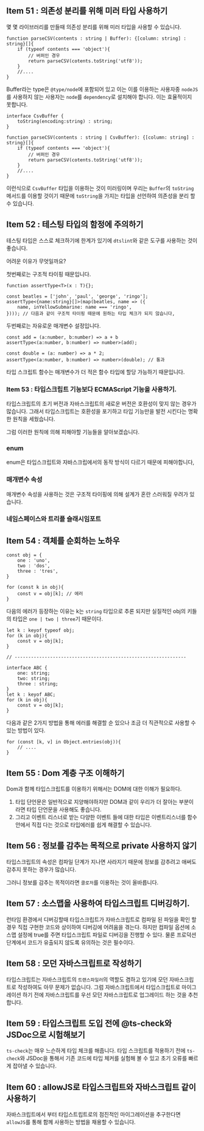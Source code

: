 ## Item 51 : 의존성 분리를 위해 미러 타입 사용하기

몇 몇 라이브러리를 만들때 의존성 분리를 위해 미러 타입을 사용할 수 있습니다.

```tsx
function parseCSV(contents : string | Buffer): {[column: string] : string}[]{
    if (typeof contents === 'object'){
        // 버퍼인 경우
        return parseCSV(cotents.toString('utf8'));
    }
    //....
}
```

Buffer라는 type은 `@type/node`에 포함되어 있고 이는 이를 이용하는 사용자중 `nodeJS`를 사용하지 않는 사용자는 `node`를 `dependency`로 설치해야 합니다. 이는 효율적이지 못합니다.

```tsx
interface CsvBuffer {
    toString(encoding:string) : string;
}

function parseCSV(contents : string | CsvBuffer): {[column: string] : string}[]{
    if (typeof contents === 'object'){
        // 버퍼인 경우
        return parseCSV(cotents.toString('utf8'));
    }
    //....
}
```

이런식으로 `CsvBuffer` 타입을 이용하는 것이 미러링이며 우리는 `Buffer`의 `toString`메서드를 이용할 것이기 때문에 `toString`을 가지는 타입을 선언하여 의존성을 분리 할 수 있습니다.

## Item 52 : 테스팅 타입의 함정에 주의하기

테스팅 타입은 스스로 체크하기에 한계가 있기에 `dtslint`와 같은 도구를 사용하는 것이 좋습니다.

어려운 이유가 무엇일까요?

첫번째로는 구조적 타이핑 때문입니다.

```tsx
function assertType<T>(x : T){};

const beatles = ['john', 'paul', 'george', 'ringo'];
assertType<{name:string}[]>(map(beatles, name => ({
    name, inYellowSubmarine: name === 'ringo',
}))); // 다음과 같이 구조적 타이핑 때문에 원하는 타입 체크가 되지 않습니다,
```

두번째로는 자유로운 매개변수 설정입니다.

```tsx
const add = (a:number, b:number) => a + b
assertType<(a:number, b:number) => number>(add);

const double = (a: number) => a * 2;
assertType<(a:number, b:number) => number>(double); // 통과
```

타입 스크립트 함수는 매개변수가 더 적은 함수 타입에 할당 가능하기 때문입니다.

### Item 53 : 타입스크립트 기능보다 ECMAScript 기능을 사용하기.

타입스크립트의 초기 버전과 자바스크립트의 새로운 버전은 호환성이 맞지 않는 경우가 많습니다. 그래서 타입스크립트는 호환성을 포기하고 타입 기능만을 발전 시킨다는 명확한 원칙을 세웠습니다.

그럼 이러한 원칙에 의해 피해야할 기능들을 알아보겠습니다.

### enum

enum은 타입스크립트와 자바스크립에서의 동작 방식이 다르기 때문에 피해야합니다,

### 매개변수 속성

매개변수 속성을 사용하는 것은 구조적 타이핑에 의해 설계가 혼란 스러워질 우려가 있습니다.

### 네임스페이스와 트리플 슬래시임포트

## Item 54 : 객체를 순회하는 노하우

```tsx
const obj = {
    one : 'uno',
    two : 'dos',
    three : 'tres',
}

for (const k in obj){
    const v = obj[k]; // 에러
}
```

다음의 에러가 등장하는 이유는 k는 `string` 타입으로 추론 되지만 실질적인 obj의 키들의 타입은 `one | two | three`기 때문이다.

```tsx
let k : keyof typeof obj;
for (k in obj){
    const v = obj[k]; 
} 

// ---------------------------------------------------------------

interface ABC {
    one: string;
    two: string;
    three : string;
}
let k : keyof ABC;
for (k in obj){
    const v = obj[k]; 
} 
```

다음과 같은 2가지 방법을 통해 에러를 해결할 순 있으나 조금 더 직관적으로 사용할 수 있는 방법이 있다.

```tsx
for (const [k, v] in Object.entries(obj)){
    // ....
}
```



## Item 55 : Dom 계층 구조 이해하기

Dom과 함께 타입스크립트를 이용하기 위해서는 DOM에 대한 이해가 필요하다.

1. 타입 단언문은 일반적으로 지양해야하지만 DOM과 같이 우리가 더 잘아는 부분이라면 타입 단언문을 사용해도 좋습니다.
2. 그리고 이벤트 리스너로 받는 다양한 이벤트 들에 대한 타입은 이벤트리스너를 함수안에서 직접 다는 것으로 타입에러를 쉽게 해결할 수 있습니다.

## Item 56 : 정보를 감추는 목적으로 private 사용하지 않기

타입스크립트의 속성은 컴파일 단계가 지나면 사라지기 때문에 정보를 감추려고 애써도 감추지 못하는 경우가 많습니다. 

그러니 정보를 감추는 목적이라면 `클로저`를 이용하는 것이 올바릅니다.

## Item 57 : 소스맵을 사용하여 타입스크립트 디버깅하기.

런타임 환경에서 디버깅할때 타입스크립트가 자바스크립트로 컴파일 된 파일을 확인 할 경우 직접 구현한 코드와 상이하여 디버깅에 어려움을 겪는다. 하지만 컴파일 옵션에 소스맵 설정에 true를 주면 타입스크립트 파일로 디버깅을 진행할 수 있다. 물론 프로덕션 단계에서 코드가 유출되지 않도록 유의하는 것은 필수이다.

## Item 58 : 모던 자바스크립트로 작성하기

타입스크립트는 자바스크립트의 `트랜스파일러`의 역할도 겸하고 있기에 모던 자바스크립트로 작성하여도 아무 문제가 없습니다. 그럼 자바스크립트에서 타입스크립트로 마이그레이션 하기 전에 자바스크립트를 우선 모던 자바스크립트로 업그레이드 하는 것을 추천합니다.

## Item 59 : 타입스크립트 도입 전에 @ts-check와 JSDoc으로 시험해보기

`ts-check`는 매우 느슨하게 타입 체크를 해줍니다. 타입 스크립트를 적용하기 전에 `ts-check`와 JSDoc을 통해서 기존 코드에 타입 체커를 실험해 볼 수 있고 초기 오류를 빠르게 잡아낼 수 있습니다.

## Item 60 : allowJS로 타입스크립트와 자바스크립트 같이 사용하기

자바스크립트에서 부터 타입스트립트로의 점진적인 마이그레이션을 추구한다면 `allowJS`를 통해 함께 사용하는 방법을 채용할 수 있습니다.
